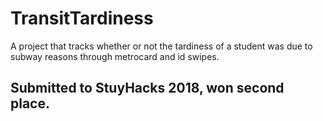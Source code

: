 # TransitTardiness
A project that tracks whether or not the tardiness of a student was due to subway reasons through metrocard and id swipes.

## Submitted to StuyHacks 2018, won second place.
